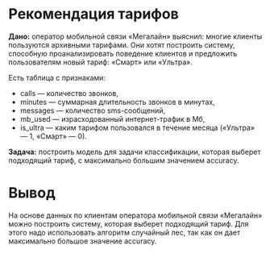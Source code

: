 # Рекомендация тарифов

**Дано:** оператор мобильной связи «Мегалайн» выяснил: многие клиенты пользуются архивными тарифами. Они хотят построить систему, способную проанализировать поведение клиентов и предложить пользователям новый тариф: «Смарт» или «Ультра».

Есть таблица с признаками:
- сalls — количество звонков,
- minutes — суммарная длительность звонков в минутах,
- messages — количество sms-сообщений,
- mb_used — израсходованный интернет-трафик в Мб,
- is_ultra — каким тарифом пользовался в течение месяца («Ультра» — 1, «Смарт» — 0).

**Задача:** построить модель для задачи классификации, которая выберет подходящий тариф, с максимально большим значением accuracy. 

# Вывод 

На основе данных по клиентам оператора мобильной связи «Мегалайн» можно построить систему, которая выберет подходящий тариф. Для этого надо использовать алгоритм случайный лес, так как он дает максимально большое значение accuracy.
